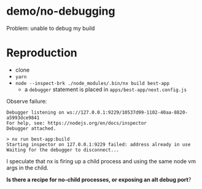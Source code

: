 # demo/no-debugging

Problem: unable to debug my build

# Reproduction

- clone
- `yarn`
- `node --inspect-brk ./node_modules/.bin/nx build best-app`
  - a `debugger` statement is placed in `apps/best-app/next.config.js`

Observe failure:

```
Debugger listening on ws://127.0.0.1:9229/10537d99-1102-40aa-8820-a5993dce9841
For help, see: https://nodejs.org/en/docs/inspector
Debugger attached.

> nx run best-app:build
Starting inspector on 127.0.0.1:9229 failed: address already in use
Waiting for the debugger to disconnect...
```

I speculate that nx is firing up a child process and using the same node vm args
in the child.

**Is there a recipe for no-child processes, or exposing an alt debug port**?
